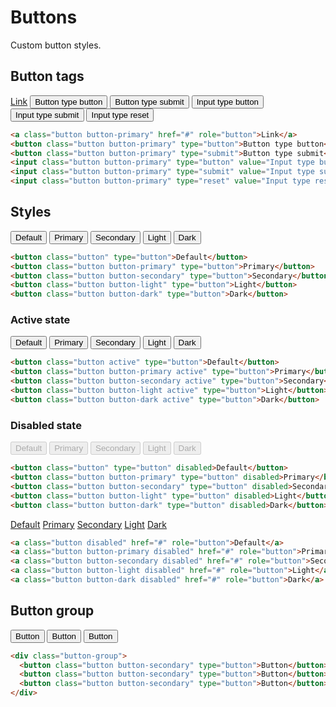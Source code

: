 <!--
@@@title:Buttons@@@
@@@section:CSS@@@
-->

# Buttons

Custom button styles.


## Button tags

<div class="doc-example">
  <a class="button button-primary" href="#" role="button">Link</a>
  <button class="button button-primary" type="button">Button type button</button>
  <button class="button button-primary" type="submit">Button type submit</button>
  <input class="button button-primary" type="button" value="Input type button">
  <input class="button button-primary" type="submit" value="Input type submit">
  <input class="button button-primary" type="reset" value="Input type reset">
</div>

```html
<a class="button button-primary" href="#" role="button">Link</a>
<button class="button button-primary" type="button">Button type button</button>
<button class="button button-primary" type="submit">Button type submit</button>
<input class="button button-primary" type="button" value="Input type button">
<input class="button button-primary" type="submit" value="Input type submit">
<input class="button button-primary" type="reset" value="Input type reset">
```


## Styles

<div class="doc-example">
  <button class="button" type="button">Default</button>
  <button class="button button-primary" type="button">Primary</button>
  <button class="button button-secondary" type="button">Secondary</button>
  <button class="button button-light" type="button">Light</button>
  <button class="button button-dark" type="button">Dark</button>
</div>

```html
<button class="button" type="button">Default</button>
<button class="button button-primary" type="button">Primary</button>
<button class="button button-secondary" type="button">Secondary</button>
<button class="button button-light" type="button">Light</button>
<button class="button button-dark" type="button">Dark</button>
```

### Active state

<div class="doc-example">
  <button class="button active" type="button">Default</button>
  <button class="button button-primary active" type="button">Primary</button>
  <button class="button button-secondary active" type="button">Secondary</button>
  <button class="button button-light active" type="button">Light</button>
  <button class="button button-dark active" type="button">Dark</button>
</div>

```html
<button class="button active" type="button">Default</button>
<button class="button button-primary active" type="button">Primary</button>
<button class="button button-secondary active" type="button">Secondary</button>
<button class="button button-light active" type="button">Light</button>
<button class="button button-dark active" type="button">Dark</button>
```

### Disabled state

<div class="doc-example">
  <button class="button" type="button" disabled>Default</button>
  <button class="button button-primary" type="button" disabled>Primary</button>
  <button class="button button-secondary" type="button" disabled>Secondary</button>
  <button class="button button-light" type="button" disabled>Light</button>
  <button class="button button-dark" type="button" disabled>Dark</button>
</div>

```html
<button class="button" type="button" disabled>Default</button>
<button class="button button-primary" type="button" disabled>Primary</button>
<button class="button button-secondary" type="button" disabled>Secondary</button>
<button class="button button-light" type="button" disabled>Light</button>
<button class="button button-dark" type="button" disabled>Dark</button>
```

<div class="doc-example">
  <a class="button disabled" href="#" role="button">Default</a>
  <a class="button button-primary disabled" href="#" role="button">Primary</a>
  <a class="button button-secondary disabled" href="#" role="button">Secondary</a>
  <a class="button button-light disabled" href="#" role="button">Light</a>
  <a class="button button-dark disabled" href="#" role="button">Dark</a>
</div>

```html
<a class="button disabled" href="#" role="button">Default</a>
<a class="button button-primary disabled" href="#" role="button">Primary</a>
<a class="button button-secondary disabled" href="#" role="button">Secondary</a>
<a class="button button-light disabled" href="#" role="button">Light</a>
<a class="button button-dark disabled" href="#" role="button">Dark</a>
```


## Button group

<div class="doc-example">
  <div class="button-group">
    <button class="button button-secondary" type="button">Button</button>
    <button class="button button-secondary" type="button">Button</button>
    <button class="button button-secondary" type="button">Button</button>
  </div>
</div>

```html
<div class="button-group">
  <button class="button button-secondary" type="button">Button</button>
  <button class="button button-secondary" type="button">Button</button>
  <button class="button button-secondary" type="button">Button</button>
</div>
```
